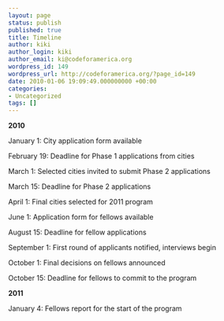 ```yaml
---
layout: page
status: publish
published: true
title: Timeline
author: kiki
author_login: kiki
author_email: ki@codeforamerica.org
wordpress_id: 149
wordpress_url: http://codeforamerica.org/?page_id=149
date: 2010-01-06 19:09:49.000000000 +00:00
categories:
- Uncategorized
tags: []
---
```

<strong>2010</strong>

January 1: City application form available

February 19: Deadline for Phase 1 applications from cities

March 1: Selected cities invited to submit Phase 2 applications

March 15: Deadline for Phase 2 applications

April 1: Final cities selected for 2011 program

June 1: Application form for fellows available

August 15: Deadline for fellow applications

September 1: First round of applicants notified, interviews begin

October 1: Final decisions on fellows announced

October 15: Deadline for fellows to commit to the program

<strong>2011</strong>

January 4: Fellows report for the start of the program

